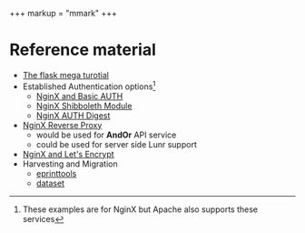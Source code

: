 +++
markup = "mmark"
+++


# Reference material

+ [The flask mega turotial](https://blog.miguelgrinberg.com/post/the-flask-mega-tutorial-part-i-hello-world)
+ Established Authentication options[^1]
    + [NginX and Basic AUTH](https://docs.nginx.com/nginx/admin-guide/security-controls/configuring-http-basic-authentication/)
    + [NginX Shibboleth Module](https://github.com/nginx-shib/nginx-http-shibboleth)
    + [NginX AUTH Digest](https://www.nginx.com/resources/wiki/modules/auth_digest/)
+ [NginX Reverse Proxy](https://docs.nginx.com/nginx/admin-guide/web-server/reverse-proxy/)
    + would be used for **AndOr** API service
    + could be used for server side Lunr support
+ [NginX and Let's Encrypt](https://www.digitalocean.com/community/tutorials/how-to-secure-nginx-with-let-s-encrypt-on-ubuntu-18-04)
+ Harvesting and Migration 
    + [eprinttools](https://github.com/caltechlibrary/eprinttools)
    + [dataset](https://github.com/caltechlibrary/dataset)


[^1]: These examples are for NginX but Apache also supports these services

